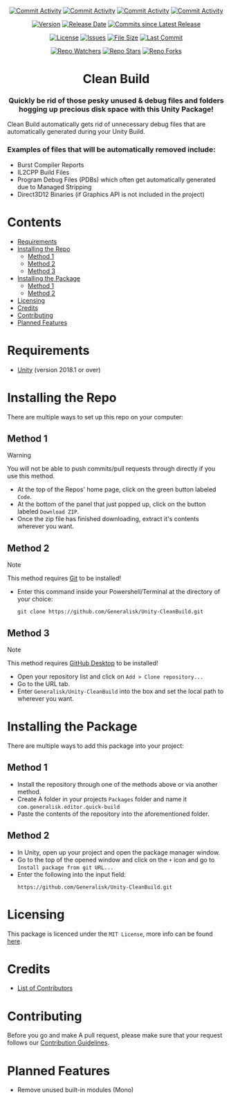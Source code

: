 <div align="center">
  
  [![Commit Activity](https://img.shields.io/github/commit-activity/w/Generalisk/Unity-CleanBuild)](https://github.com/Generalisk/Unity-CleanBuild)
  [![Commit Activity](https://img.shields.io/github/commit-activity/m/Generalisk/Unity-CleanBuild)](https://github.com/Generalisk/Unity-CleanBuild)
  [![Commit Activity](https://img.shields.io/github/commit-activity/y/Generalisk/Unity-CleanBuild)](https://github.com/Generalisk/Unity-CleanBuild)
  [![Commit Activity](https://img.shields.io/github/commit-activity/t/Generalisk/Unity-CleanBuild)](https://github.com/Generalisk/Unity-CleanBuild)
  
  [![Version](https://img.shields.io/github/v/release/Generalisk/Unity-CleanBuild)](https://github.com/Generalisk/Unity-CleanBuild/releases/latest)
  [![Release Date](https://img.shields.io/github/release-date/Generalisk/Unity-CleanBuild)](https://github.com/Generalisk/Unity-CleanBuild/releases/latest)
  [![Commits since Latest Release](https://img.shields.io/github/commits-since/Generalisk/Unity-CleanBuild/latest)](https://github.com/Generalisk/Unity-CleanBuild/releases/latest)
  
  [![License](https://img.shields.io/github/license/Generalisk/Unity-CleanBuild)](https://github.com/Generalisk/Unity-CleanBuild/blob/main/LICENSE)
  [![Issues](https://img.shields.io/github/issues/Generalisk/Unity-CleanBuild)](https://github.com/Generalisk/Unity-CleanBuild/issues)
  [![File Size](https://img.shields.io/github/repo-size/Generalisk/Unity-CleanBuild)](https://github.com/Generalisk/Unity-CleanBuild)
  [![Last Commit](https://img.shields.io/github/last-commit/Generalisk/Unity-CleanBuild)](https://github.com/Generalisk/Unity-CleanBuild)
  
  [![Repo Watchers](https://img.shields.io/github/watchers/Generalisk/Unity-CleanBuild)](https://github.com/Generalisk/Unity-CleanBuild)
  [![Repo Stars](https://img.shields.io/github/stars/Generalisk/Unity-CleanBuild)](https://github.com/Generalisk/Unity-CleanBuild)
  [![Repo Forks](https://img.shields.io/github/forks/Generalisk/Unity-CleanBuild)](https://github.com/Generalisk/Unity-CleanBuild)
</div>

<div align="center">
  
  # Clean Build
</div>

<div align="center">
  
  ### Quickly be rid of those pesky unused & debug files and folders hogging up precious disk space with this Unity Package!
</div>

Clean Build automatically gets rid of unnecessary debug files that are automatically generated during your Unity Build.

### Examples of files that will be automatically removed include:
- Burst Compiler Reports
- IL2CPP Build Files
- Program Debug Files (PDBs) which often get automatically generated due to Managed Stripping
- Direct3D12 Binaries (if Graphics API is not included in the project)

# Contents
- [Requirements](#requirements)
- [Installing the Repo](#installing-the-repo)
  - [Method 1](#method-1)
  - [Method 2](#method-2)
  - [Method 3](#method-3)
- [Installing the Package](#installing-the-package)
  - [Method 1](#method-1)
  - [Method 2](#method-2)
- [Licensing](#licensing)
- [Credits](#credits)
- [Contributing](#contributing)
- [Planned Features](#planned-features)

# Requirements
- [Unity](https://unity.com/download) (version 2018.1 or over)

# Installing the Repo
There are multiple ways to set up this repo on your computer:
## Method 1
> [!WARNING]
> You will not be able to push commits/pull requests through directly if you use this method.
- At the top of the Repos' home page, click on the green button labeled `Code`.
- At the bottom of the panel that just popped up, click on the button labeled `Download ZIP`.
- Once the zip file has finished downloading, extract it's contents wherever you want.
## Method 2
> [!NOTE]
> This method requires [Git](https://git-scm.com/downloads) to be installed!
- Enter this command inside your Powershell/Terminal at the directory of your choice:
  ```
  git clone https://github.com/Generalisk/Unity-CleanBuild.git
  ```
## Method 3
> [!NOTE]
> This method requires [GitHub Desktop](https://desktop.github.com/) to be installed!
- Open your repository list and click on `Add > Clone repository...`
- Go to the URL tab.
- Enter `Generalisk/Unity-CleanBuild` into the box and set the local path to wherever you want.

# Installing the Package
There are multiple ways to add this package into your project:
## Method 1
- Install the repository through one of the methods above or via another method.
- Create A folder in your projects `Packages` folder and name it `com.generalisk.editor.quick-build`
- Paste the contents of the repository into the aforementioned folder.
## Method 2
- In Unity, open up your project and open the package manager window.
- Go to the top of the opened window and click on the `+` icon and go to `Install package from git URL...`
- Enter the following into the input field:
  ```
  https://github.com/Generalisk/Unity-CleanBuild.git
  ```

# Licensing
This package is licenced under the `MIT License`, more info can be found [here](../LICENSE).

# Credits
- [List of Contributors](CONTRIBUTORS.md)

# Contributing
Before you go and make A pull request, please make sure that your request follows our [Contribution Guidelines](CONTRIBUTING.md).

# Planned Features
- Remove unused built-in modules (Mono)
